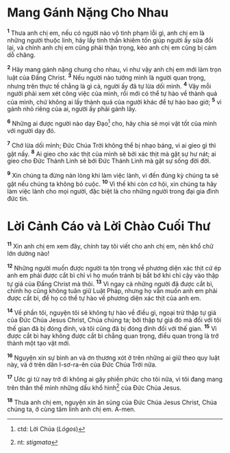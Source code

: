 # Mang Gánh Nặng Cho Nhau
<sup><b>1</b></sup> Thưa anh chị em, nếu có người nào vô tình phạm lỗi gì, anh chị em là những người thuộc linh, hãy lấy tinh thần khiêm tốn giúp người ấy sửa đổi lại, và chính anh chị em cũng phải thận trọng, kẻo anh chị em cũng bị cám dỗ chăng.

<sup><b>2</b></sup> Hãy mang gánh nặng chung cho nhau, vì như vậy anh chị em mới làm trọn luật của Ðấng Christ. <sup><b>3</b></sup> Nếu người nào tưởng mình là người quan trọng, nhưng trên thực tế chẳng là gì cả, người ấy đã tự lừa dối mình. <sup><b>4</b></sup> Vậy mỗi người phải xem xét công việc của mình, rồi mới có thể tự hào về thành quả của mình, chứ không ai lấy thành quả của người khác để tự hào bao giờ; <sup><b>5</b></sup> vì gánh nhỏ riêng của ai, người ấy phải gánh lấy.

<sup><b>6</b></sup> Những ai được người nào dạy Ðạo[^1-0c62e757-d2f4-478b-9bdc-c7a2910b1ccf] cho, hãy chia sẻ mọi vật tốt của mình với người dạy đó.

<sup><b>7</b></sup> Chớ lừa dối mình; Ðức Chúa Trời không thể bị nhạo báng, vì ai gieo gì thì gặt nấy. <sup><b>8</b></sup> Ai gieo cho xác thịt của mình sẽ bởi xác thịt mà gặt sự hư nát; ai gieo cho Ðức Thánh Linh sẽ bởi Ðức Thánh Linh mà gặt sự sống đời đời.

<sup><b>9</b></sup> Xin chúng ta đừng nản lòng khi làm việc lành, vì đến đúng kỳ chúng ta sẽ gặt nếu chúng ta không bỏ cuộc. <sup><b>10</b></sup> Vì thế khi còn cơ hội, xin chúng ta hãy làm việc lành cho mọi người, đặc biệt là cho những người trong đại gia đình đức tin.

# Lời Cảnh Cáo và Lời Chào Cuối Thư
<sup><b>11</b></sup> Xin anh chị em xem đây, chính tay tôi viết cho anh chị em, nên khổ chữ lớn dường nào!

<sup><b>12</b></sup> Những người muốn được người ta tôn trọng về phương diện xác thịt cứ ép anh em phải được cắt bì chỉ vì họ muốn tránh bị bắt bớ khi chỉ cậy vào thập tự giá của Ðấng Christ mà thôi. <sup><b>13</b></sup> Vì ngay cả những người đã được cắt bì, chính họ cũng không tuân giữ Luật Pháp, nhưng họ vẫn muốn anh em phải được cắt bì, để họ có thể tự hào về phương diện xác thịt của anh em.

<sup><b>14</b></sup> Về phần tôi, nguyện tôi sẽ không tự hào về điều gì, ngoại trừ thập tự giá của Ðức Chúa Jesus Christ, Chúa chúng ta; bởi thập tự giá đó mà đối với tôi thế gian đã bị đóng đinh, và tôi cũng đã bị đóng đinh đối với thế gian. <sup><b>15</b></sup> Vì được cắt bì hay không được cắt bì chẳng quan trọng, điều quan trọng là trở thành một tạo vật mới.

<sup><b>16</b></sup> Nguyện xin sự bình an và ơn thương xót ở trên những ai giữ theo quy luật này, và ở trên dân I-sơ-ra-ên của Ðức Chúa Trời nữa.

<sup><b>17</b></sup> Ước gì từ nay trở đi không ai gây phiền phức cho tôi nữa, vì tôi đang mang trên thân thể mình những dấu khổ hình[^2-0c62e757-d2f4-478b-9bdc-c7a2910b1ccf] của Ðức Chúa Jesus.

<sup><b>18</b></sup> Thưa anh chị em, nguyện xin ân sủng của Ðức Chúa Jesus Christ, Chúa chúng ta, ở cùng tâm linh anh chị em. A-men.

[^1-0c62e757-d2f4-478b-9bdc-c7a2910b1ccf]: ctd: Lời Chúa (*Lógos*)
[^2-0c62e757-d2f4-478b-9bdc-c7a2910b1ccf]: nt: *stigmata*